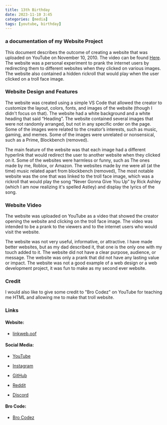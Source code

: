 ```yaml
---
title: 13th Birthday
date: 2023-11-10 3:45
categories: [media]
tags: [youtube, birthday]
---
```


### a documentation of my Website Project

This document describes the outcome of creating a website that was uploaded on YouTube on November 10, 2010. The video can be found [Here](https://youtu.be/TycGBKWdsiM). The website was a personal experiment to prank the internet users by redirecting them to different websites when they clicked on various images. The website also contained a hidden rickroll that would play when the user clicked on a troll face image.

### Website Design and Features

The website was created using a simple VS Code that allowed the creator to customize the layout, colors, fonts, and images of the website (though I didn't focus on that). The website had a white background and a white heading that said “Heading”. The website contained several images that were not randomly arranged, but not in any specific order on the page. Some of the images were related to the creator’s interests, such as music, gaming, and memes. Some of the images were unrelated or nonsensical, such as a Prime, Blockbench (removed).

The main feature of the website was that each image had a different hyperlink that would redirect the user to another website when they clicked on it. Some of the websites were harmless or funny, such as The ones made by me, Roblox, or Amazon. The websites made by me were all (at the time) music related apart from blockbench (removed), The most notable website was the one that was linked to the troll face image, which was a rickroll that would play the song “Never Gonna Give You Up” by Rick Ashley (which I am now realizing it's spelled Astley) and display the lyrics of the song.

### Website Video

The website was uploaded on YouTube as a video that showed the creator opening the website and clicking on the troll face image. The video was intended to be a prank to the viewers and to the internet users who would visit the website.

The website was not very useful, informative, or attractive. I have made better websites, but as my dad described it, that one is the only one with my touch added to it. The website did not have a clear purpose, audience, or message. The website was only a prank that did not have any lasting value or impact. The website was not a good example of a web design or a web development project, it was fun to make as my second ever website.

### Credit

I would also like to give some credit to "Bro Codez" on YouTube for teaching me HTML and allowing me to make that troll website.

### Links

#### Website:

* [linkweb.oof](https://bit.ly/linkweb-oof)

#### Social Media:

* [YouTube](https://youtube.be/@MuchachitoEstrella)

* [Instagram](https://instagram.com/muchachitoestrella)

* [GitHub](https://github.com/MuchachitoEstrella)

* [Reddit](https://www.reddit.com/user/MuchachitoEstrella)

* [Discord](https://discord.com/invite/k35kf8qv)


#### Bro Code:

* [Bro Codez](https://youtube.be/@BroCodez)
